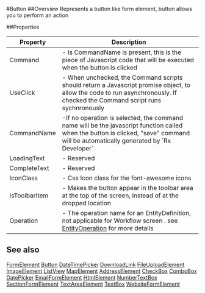 #Button
##Overview
Represents a button like form element, button allows you to perform an action


##Properties
<table class="table table-condensed table-bordered">
    <thead>
<tr>
<th>Property</th>
<th>Description</th>
</tr>
</thead>
<tbody>
<tr><td>Command</td><td> - Is CommandName is present, this is the piece of Javascript code that will be executed when the button is clicked </td></tr>
<tr><td>UseClick</td><td> - When unchecked, the Command scripts should return a Javascript promise object, to allow the code to run asynchronously. If checked the Command script runs sychnronously </td></tr>
<tr><td>CommandName</td><td> -If no operation is selected, the command name will be the javascript function called when the button is clicked, "save" command will be automatically generated by `Rx Developer` </td></tr>
<tr><td>LoadingText</td><td> - Reserved</td></tr>
<tr><td>CompleteText</td><td> - Reserved</td></tr>
<tr><td>IconClass</td><td> - Css Icon class for the font-awesome icons</td></tr>
<tr><td>IsToolbarItem</td><td> - Makes the button appear in the toolbar area at the top of the screen, instead of at the dropped location </td></tr>
<tr><td>Operation</td><td> - The operation name for an EntityDefinition, not applicable for Workflow screen . see <a href="EntityOperation.html">EntityOperation</a> for more details</td></tr>
</tbody></table>



## See also

[FormElement](FormElement.html)
[Button](Button.html)
[DateTimePicker](DateTimePicker.html)
[DownloadLink](DownloadLink.html)
[FileUploadElement](FileUploadElement.html)
[ImageElement](ImageElement.html)
[ListView](ListView.html)
[MapElement](MapElement.html)
[AddressElement](AddressElement.html)
[CheckBox](CheckBox.html)
[ComboBox](ComboBox.html)
[DatePicker](DatePicker.html)
[EmailFormElement](EmailFormElement.html)
[HtmlElement](HtmlElement.html)
[NumberTextBox](NumberTextBox.html)
[SectionFormElement](SectionFormElement.html)
[TextAreaElement](TextAreaElement.html)
[TextBox](TextBox.html)
[WebsiteFormElement](WebsiteFormElement.html)